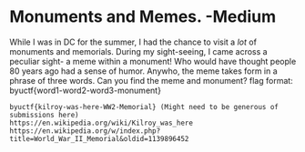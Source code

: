 # Monuments and Memes. -Medium
While I was in DC for the summer, I had the chance to visit a *lot* of monuments and memorials. 
During my sight-seeing, I came across a peculiar sight- a meme within a monument! Who would have thought people 80 years ago had a sense of humor. Anywho, the meme takes form in a phrase of three words. Can you find the meme and monument?
flag format: byuctf{word1-word2-word3-monument}

```
byuctf{kilroy-was-here-WW2-Memorial} (Might need to be generous of submissions here)
https://en.wikipedia.org/wiki/Kilroy_was_here 
https://en.wikipedia.org/w/index.php?title=World_War_II_Memorial&oldid=1139896452
```
